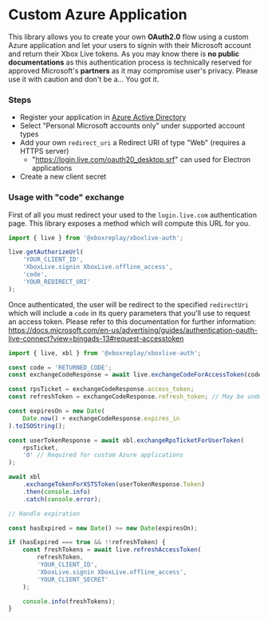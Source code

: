 # Custom Azure Application

This library allows you to create your own **OAuth2.0** flow using a custom Azure application and let your users to signin with their Microsoft account and return their Xbox Live tokens. As you may know there is **no public documentations** as this authentication process is technically reserved for approved Microsoft's **partners** as it may compromise user's privacy. Please use it with caution and don't be a... You got it.

### Steps

-   Register your application in [Azure Active Directory](https://portal.azure.com/#blade/Microsoft_AAD_RegisteredApps/ApplicationsListBlade)
-   Select "Personal Microsoft accounts only" under supported account types
-   Add your own `redirect_uri` a Redirect URI of type "Web" (requires a HTTPS server)
    -   "https://login.live.com/oauth20_desktop.srf" can used for Electron applications
-   Create a new client secret

### Usage with "code" exchange

First of all you must redirect your used to the `login.live.com` authentication page. This library exposes a method which will compute this URL for you.

```javascript
import { live } from '@xboxreplay/xboxlive-auth';

live.getAuthorizeUrl(
	'YOUR_CLIENT_ID',
	'XboxLive.signin XboxLive.offline_access',
	'code',
	'YOUR_REDIRECT_URI'
);
```

Once authenticated, the user will be redirect to the specified `redirectUri` which will include a `code` in its query parameters that you'll use to request an access token. Please refer to this documentation for further information: https://docs.microsoft.com/en-us/advertising/guides/authentication-oauth-live-connect?view=bingads-13#request-accesstoken

```javascript
import { live, xbl } from '@xboxreplay/xboxlive-auth';

const code = 'RETURNED_CODE';
const exchangeCodeResponse = await live.exchangeCodeForAccessToken(code);

const rpsTicket = exchangeCodeResponse.access_token;
const refreshToken = exchangeCodeResponse.refresh_token; // May be undefined

const expiresOn = new Date(
	Date.now() + exchangeCodeResponse.expires_in
).toISOString();

const userTokenResponse = await xbl.exchangeRpsTicketForUserToken(
	rpsTicket,
	'd' // Required for custom Azure applications
);

await xbl
	.exchangeTokenForXSTSToken(userTokenResponse.Token)
	.then(console.info)
	.catch(console.error);

// Handle expiration

const hasExpired = new Date() >= new Date(expiresOn);

if (hasExpired === true && !!refreshToken) {
	const freshTokens = await live.refreshAccessToken(
		refreshToken,
		'YOUR_CLIENT_ID',
		'XboxLive.signin XboxLive.offline_access',
		'YOUR_CLIENT_SECRET'
	);

	console.info(freshTokens);
}
```
